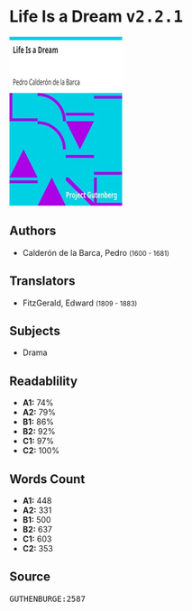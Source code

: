 # Life Is a Dream <kbd>v2.2.1</kbd>

![](./cover.medium.jpg "")

## Authors


 - Calderón de la Barca, Pedro <small>(1600 - 1681)</small>

## Translators


 - FitzGerald, Edward <small>(1809 - 1883)</small>

## Subjects


 - Drama

## Readablility


 - **A1:** 74%
 - **A2:** 79%
 - **B1:** 86%
 - **B2:** 92%
 - **C1:** 97%
 - **C2:** 100%

## Words Count


 - **A1:** 448
 - **A2:** 331
 - **B1:** 500
 - **B2:** 637
 - **C1:** 603
 - **C2:** 353

## Source


<kbd>GUTHENBURGE:2587</kbd>
